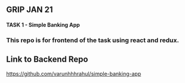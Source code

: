 ## GRIP JAN 21

#### TASK 1 - Simple Banking App

### This repo is for frontend of the task using react and redux.


## Link to Backend Repo

https://github.com/varunhhhrahul/simple-banking-app
